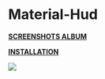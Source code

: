 # Material-Hud

**[SCREENSHOTS ALBUM](https://imgur.com/a/pN8KT)** 

**[INSTALLATION](https://imgur.com/a/w3Ah6)**

![](https://i.imgur.com/OQGrxXP.jpg)